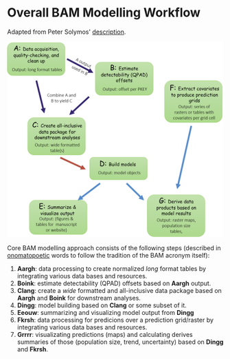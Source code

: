 Overall BAM Modelling Workflow
=====================

Adapted from Peter Solymos' [description](https://github.com/borealbirds/foam/blob/master/README.md).

![BAM Model Workflow](https://github.com/borealbirds/tutorials/blob/master/overall-bam-modelling-workflow/Fig.BAMModelBuildingWorkflow-overall.png  "BAM Model Workflow")


Core BAM modelling approach consists of the following steps
(described in [onomatopoetic](https://en.wikipedia.org/wiki/Onomatopoeia)
words to follow the tradition of the BAM acronym itself):

1. **Aargh**: data processing to create normalized _long_ format tables by integrating various data bases and resources.
2. **Boink**: estimate detectability (QPAD) offsets based on **Aargh** output.
3. **Clang**: create a _wide_ formatted and all-inclusive data package based on **Aargh** and **Boink** for downstream analyses.
4. **Dingg**: model building based on **Clang** or some subset of it.
5. **Eeouw**: summarizing and visualizing model output from **Dingg**
6. **Fkrsh**: data processing for predicions over a prediction grid/raster by integrating various data bases and resources.
7. **Grrrr**: visualizating predictions (maps) and calculating derives summaries of those (population size, trend, uncertainty) based on **Dingg** and **Fkrsh**.

